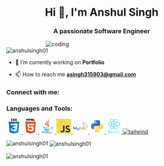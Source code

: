 <h1 align="center">Hi 👋, I'm Anshul Singh</h1>
<h3 align="center">A passionate Software Engineer</h3>
<img align="right" alt="coding" width="400" src="[[https://www.google.com/url?sa=i&url=https%3A%2F%2Ftenor.com%2Fview%2Fcoding-gif-24625099&psig=AOvVaw0XrqtPdF9WuzC73m2Xpgh2&ust=1691167855279000&source=images&cd=vfe&opi=89978449&ved=0CBEQjRxqFwoTCIC0jaz5wIADFQAAAAAdAAAAABAf](https://images.app.goo.gl/n7Jvhm7PY2V44sum9)](https://media.tenor.com/qJ5evVs-_uUAAAAC/coding.gif)">

<p align="left"> <img src="https://komarev.com/ghpvc/?username=anshulsingh01&label=Profile%20views&color=0e75b6&style=flat" alt="anshulsingh01" /> </p>

- 🔭 I’m currently working on **Portfolio**

- 📫 How to reach me **asingh315903@gmail.com**

<h3 align="left">Connect with me:</h3>
<p align="left">
</p>

<h3 align="left">Languages and Tools:</h3>
<p align="left"> <a href="https://www.w3schools.com/css/" target="_blank" rel="noreferrer"> <img src="https://raw.githubusercontent.com/devicons/devicon/master/icons/css3/css3-original-wordmark.svg" alt="css3" width="40" height="40"/> </a> <a href="https://www.w3.org/html/" target="_blank" rel="noreferrer"> <img src="https://raw.githubusercontent.com/devicons/devicon/master/icons/html5/html5-original-wordmark.svg" alt="html5" width="40" height="40"/> </a> <a href="https://www.java.com" target="_blank" rel="noreferrer"> <img src="https://raw.githubusercontent.com/devicons/devicon/master/icons/java/java-original.svg" alt="java" width="40" height="40"/> </a> <a href="https://developer.mozilla.org/en-US/docs/Web/JavaScript" target="_blank" rel="noreferrer"> <img src="https://raw.githubusercontent.com/devicons/devicon/master/icons/javascript/javascript-original.svg" alt="javascript" width="40" height="40"/> </a> <a href="https://www.mysql.com/" target="_blank" rel="noreferrer"> <img src="https://raw.githubusercontent.com/devicons/devicon/master/icons/mysql/mysql-original-wordmark.svg" alt="mysql" width="40" height="40"/> </a> <a href="https://www.python.org" target="_blank" rel="noreferrer"> <img src="https://raw.githubusercontent.com/devicons/devicon/master/icons/python/python-original.svg" alt="python" width="40" height="40"/> </a> <a href="https://reactjs.org/" target="_blank" rel="noreferrer"> <img src="https://raw.githubusercontent.com/devicons/devicon/master/icons/react/react-original-wordmark.svg" alt="react" width="40" height="40"/> </a> <a href="https://tailwindcss.com/" target="_blank" rel="noreferrer"> <img src="https://www.vectorlogo.zone/logos/tailwindcss/tailwindcss-icon.svg" alt="tailwind" width="40" height="40"/> </a> </p>

<p><img align="left" src="https://github-readme-stats.vercel.app/api/top-langs?username=anshulsingh01&show_icons=true&locale=en&layout=compact" alt="anshulsingh01" /></p>

<p>&nbsp;<img align="center" src="https://github-readme-stats.vercel.app/api?username=anshulsingh01&show_icons=true&locale=en" alt="anshulsingh01" /></p>

<p><img align="center" src="https://github-readme-streak-stats.herokuapp.com/?user=anshulsingh01&" alt="anshulsingh01" /></p>
